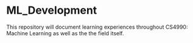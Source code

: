 # ML_Development

This repository will document learning experiences throughout CS4990: Machine Learning as well as the the field itself.



